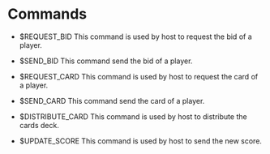 Commands
=========

- $REQUEST_BID This command is used by host to request the bid of a player.

- $SEND_BID This command send the bid of a player.

- $REQUEST_CARD This command is used by host to request the card of a player.

- $SEND_CARD This command send the card of a player.

- $DISTRIBUTE_CARD This command is used by host to distribute the cards deck.

- $UPDATE_SCORE This command is used by host to send the new score.
